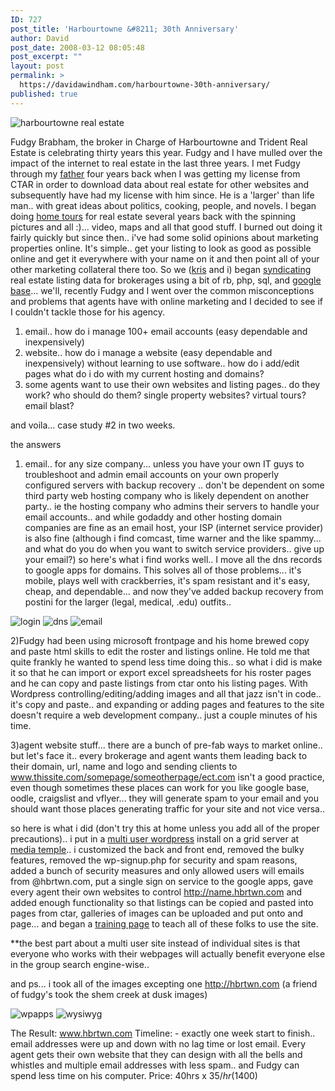 ```yaml
---
ID: 727
post_title: 'Harbourtowne &#8211; 30th Anniversary'
author: David
post_date: 2008-03-12 08:05:48
post_excerpt: ""
layout: post
permalink: >
  https://davidawindham.com/harbourtowne-30th-anniversary/
published: true
---
```

<img src="http://davidawindham.com/images/hbr_web.png" alt="harbourtowne real estate" />

   Fudgy Brabham, the broker in Charge of Harbourtowne and Trident Real Estate is celebrating thirty years this year.  Fudgy and I have mulled over the impact of the internet to real estate in the last three years.  I met Fudgy through my <a href="http://leowindham.com">father</a> four years back when I was getting my license from CTAR in order to download data about real estate for other websites and subsequently have had my license with him since.  He is a 'larger' than life man.. with great ideas about politics, cooking, people, and novels.  I began doing <a href="http://charlestonhometour.com">home tours</a> for real estate several years back with the spinning pictures and all  :)... video, maps and all that good stuff.  I burned out doing it fairly quickly but since then.. i've had some solid opinions about marketing properties online.  It's simple.. get your listing to look as good as possible online and get it everywhere with your name on it and then point all of your other marketing collateral there too.  So we (<a href="http://weblog.commandlinejunkie.com">kris</a> and i) began <a href="http://www.windhambrothers.com/syndicate.htm">syndicating</a> real estate listing data for brokerages using a bit of rb, php, sql, and <a href="http://base.google.com/">google base</a>... we'll, recently Fudgy and I went over the common misconceptions and problems that agents have with online marketing and I decided to see if I couldn't tackle those for his agency.

1) email.. how do i manage 100+ email accounts (easy dependable and inexpensively)
2) website.. how do i manage a website (easy dependable and inexpensively) without learning to use software.. how do i add/edit pages what do i do with my current hosting and domains?
3) some agents want to use their own websites and listing pages.. do they work? who should do them? single property websites? virtual tours? email blast?

and voila... case study #2 in two weeks.

the answers
1) email..  for any size company... unless you have your own IT guys to troubleshoot and admin email accounts on your own properly configured servers with backup recovery .. don't be dependent on some third party web hosting company who is likely dependent on another party.. ie the hosting company who admins their servers to handle your email accounts.. and while godaddy and other hosting domain companies are fine as an email host, your ISP (internet service provider) is also fine (although i find comcast, time warner and the like spammy... and what do you do when you want to switch service providers.. give up your email?)  so here's what i find works well.. I move all the dns records to google apps for domains.  This solves all of those problems... it's mobile, plays well with crackberries, it's spam resistant and it's easy, cheap, and dependable... and now they've added backup recovery from postini for the larger (legal, medical, .edu) outfits..

<img src="http://davidawindham.com/images/hbr_login.png" alt="login" />
<img src="http://davidawindham.com/images/hbr_dns2.png" alt="dns" />
<img src="http://davidawindham.com/images/hbrtwn_email.png" alt="email" />

2)Fudgy had been using microsoft frontpage and his home brewed copy and paste html skills to edit the roster and listings online.  He told me that quite frankly he wanted to spend less time doing this.. so what i did is make it so that he can import or export excel spreadsheets for his roster pages and he can copy and paste listings from ctar onto his listing pages.  With Wordpress controlling/editing/adding images and all that jazz isn't in code.. it's copy and paste.. and expanding or adding pages and features to the site doesn't require a web development company.. just a couple minutes of his time.

3)agent website stuff... there are a bunch of pre-fab ways to market online.. but let's face it.. every brokerage and agent wants them leading back to their domain, url, name and logo and sending clients to www.thissite.com/somepage/someotherpage/ect.com isn't a good practice, even though sometimes these places can work for you like google base, oodle, craigslist and vflyer... they will generate spam to your email and you should want those places generating traffic for your site and not vice versa..

so here is what i did (don't try this at home unless you add all of the proper precautions).. i put in a <a href="http://mu.wordpress.org/">multi user wordpress</a> install on a grid server at <a href="http://mediatemple.net/go/order/?refdom=windhambrothers.com">media temple</a>.. i customized the back and front end, removed the bulky features, removed the wp-signup.php for security and spam reasons, added a bunch of security measures and only allowed users will emails from @hbrtwn.com, put a single sign on service to the google apps, gave every agent their own websites to control  http://name.hbrtwn.com and added enough functionality so that listings can be copied and pasted into pages from ctar, galleries of images can be uploaded and put onto and page... and began a <a href="http://david.hbrtwn.com">training page</a> to teach all of these folks to use the site.

**the best part about a multi user site instead of individual sites is that everyone who works with their webpages will actually benefit everyone else in the group search engine-wise..

and ps... i took all of the images excepting one <a href="http://hbrtwn.com">http://hbrtwn.com</a> (a friend of fudgy's took the shem creek at dusk images)

<img src="http://davidawindham.com/images/hbr_wpapps.png" alt="wpapps" />
<img src="http://davidawindham.com/images/hbr_mice.png" alt="wysiwyg" />

The Result:
<a href="http://hbrtwn.com">www.hbrtwn.com</a>
Timeline:  - exactly one week start to finish.. email addresses were up and down with no lag time or lost email. Every agent gets their own website that they can design with all the bells and whistles and multiple email addresses with less spam.. and Fudgy can spend less time on his computer.
Price: 40hrs x $35/hr ($1400)